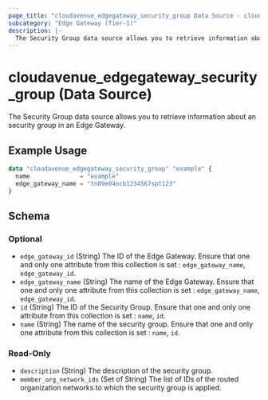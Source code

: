 ```yaml
---
page_title: "cloudavenue_edgegateway_security_group Data Source - cloudavenue"
subcategory: "Edge Gateway (Tier-1)"
description: |-
  The Security Group data source allows you to retrieve information about an security group in an Edge Gateway.
---
```


# cloudavenue_edgegateway_security_group (Data Source)

The Security Group data source allows you to retrieve information about an security group in an Edge Gateway.

## Example Usage

```terraform
data "cloudavenue_edgegateway_security_group" "example" {
  name              = "example"
  edge_gateway_name = "tn09e04ocb1234567spt123"
}
```

<!-- schema generated by tfplugindocs -->
## Schema

### Optional

- `edge_gateway_id` (String) The ID of the Edge Gateway. Ensure that one and only one attribute from this collection is set : `edge_gateway_name`, `edge_gateway_id`.
- `edge_gateway_name` (String) The name of the Edge Gateway. Ensure that one and only one attribute from this collection is set : `edge_gateway_name`, `edge_gateway_id`.
- `id` (String) The ID of the Security Group. Ensure that one and only one attribute from this collection is set : `name`, `id`.
- `name` (String) The name of the security group. Ensure that one and only one attribute from this collection is set : `name`, `id`.

### Read-Only

- `description` (String) The description of the security group.
- `member_org_network_ids` (Set of String) The list of IDs of the routed organization networks to which the security group is applied.

